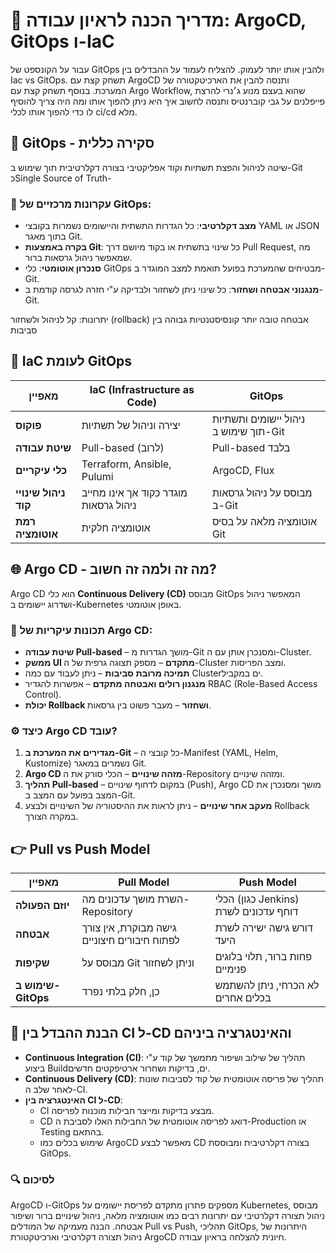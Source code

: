# 🔗 מדריך הכנה לראיון עבודה: ArgoCD, GitOps ו-IaC
עבור על הקונספט של GitOps ולהבין אותו יותר לעמוק.
להצליח לעמוד על ההבדלים בין Iac vs GitOps.
תשחק קצת עם ArgoCD ותנסה להבין את הארכיטקטורה של המערכת.
בנוסף תשחק קצת עם Argo Workflow, שהוא בעצם מנוע ג׳נרי להרצת 
פייפלנים על גבי קוברנטיס ותנסה לחשוב איך היא ניתן להפוך אותו ומה היה 
צריך להוסיף לו כדי להפוך אותו לכלי ci/cd מלא.

## 🏢 GitOps - סקירה כללית
שיטה לניהול והפצת תשתיות וקוד אפליקטיבי 
בצורה דקלרטיבית תוך שימוש ב-Git כSingle Source of Truth-


### 🔎 עקרונות מרכזיים של GitOps:
- **מצב דקלרטיבי**: כל הגדרות התשתית והיישומים נשמרות בקובצי YAML או JSON בתוך מאגר Git.
- **בקרה באמצעות Git**: כל שינוי בתשתית או בקוד מיושם דרך Pull Request, מה שמאפשר ניהול גרסאות ברור.
- **סנכרון אוטומטי**: כלי GitOps מבטיחים שהמערכת בפועל תואמת למצב המוגדר ב-Git.
- **מנגנוני אבטחה ושחזור**: כל שינוי ניתן לשחזור ולבדיקה ע"י חזרה לגרסה קודמת ב-Git.

יתרונות:
קל לניהול ולשחזור (rollback)
אבטחה טובה יותר
קונסיסטנטיות גבוהה בין סביבות

## 🔄 IaC לעומת GitOps
| מאפיין | IaC (Infrastructure as Code) | GitOps |
|---------|----------------------------|--------|
| **פוקוס** | יצירה וניהול של תשתיות | ניהול יישומים ותשתיות תוך שימוש ב-Git |
| **שיטת עבודה** | Pull-based (לרוב) | Pull-based בלבד |
| **כלי עיקריים** | Terraform, Ansible, Pulumi | ArgoCD, Flux |
| **ניהול שינויי קוד** | מוגדר כקוד אך אינו מחייב ניהול גרסאות | מבוסס על ניהול גרסאות ב-Git |
| **רמת אוטומציה** | אוטומציה חלקית | אוטומציה מלאה על בסיס Git |

## 🌐 Argo CD - מה זה ולמה זה חשוב?
Argo CD הוא כלי **Continuous Delivery (CD)** מבוסס GitOps המאפשר ניהול ושדרוג יישומים ב-Kubernetes באופן אוטומטי.

### 🔗 תכונות עיקריות של Argo CD:
- **שיטת עבודה Pull-based** – מושך הגדרות מ-Git ומסנכרן אותן עם ה-Cluster.
- **ממשק UI מתקדם** – מספק תצוגה גרפית של ה-Cluster ומצב הפריסות.
- **תמיכה מרובת סביבות** – ניתן לעבוד עם כמה Clusterים במקביל.
- **מנגנון רולים ואבטחה מתקדם** – אפשרות להגדיר RBAC (Role-Based Access Control).
- **יכולת Rollback ושחזור** – מעבר פשוט בין גרסאות.

### ⚙ כיצד Argo CD עובד?
1. **מגדירים את המערכת ב-Git** – כל קובצי ה-Manifest (YAML, Helm, Kustomize) נשמרים במאגר Git.
2. **Argo CD מזהה שינויים** – הכלי סורק את ה-Repository ומזהה שינויים.
3. **תהליך Pull-based** – במקום לדחוף שינויים (Push), Argo CD מושך ומסנכרן את המצב בפועל עם המצב ב-Git.
4. **מעקב אחר שינויים** – ניתן לראות את ההיסטוריה של השינויים ולבצע Rollback במקרה הצורך.

## 👉 Pull vs Push Model
| מאפיין | Pull Model | Push Model |
|---------|-----------|------------|
| **יוזם הפעולה** | השרת מושך עדכונים מה-Repository | הכלי (כגון Jenkins) דוחף עדכונים לשרת |
| **אבטחה** | גישה מבוקרת, אין צורך לפתוח חיבורים חיצוניים | דורש גישה ישירה לשרת היעד |
| **שקיפות** | מבוסס על Git וניתן לשחזור | פחות ברור, תלוי בלוגים פנימיים |
| **שימוש ב-GitOps** | כן, חלק בלתי נפרד | לא הכרחי, ניתן להשתמש בכלים אחרים |

## 🌟 הבנת ההבדל בין CI ל-CD והאינטגרציה ביניהם
- **Continuous Integration (CI)**: תהליך של שילוב ושיפור מתמשך של קוד ע"י ביצוע Buildים, בדיקות ושחרור ארטיפקטים חדשים.
- **Continuous Delivery (CD)**: תהליך של פריסה אוטומטית של קוד לסביבות שונות לאחר שלב ה-CI.
- **האינטגרציה בין CI ל-CD**: 
  - CI מבצע בדיקות ומייצר חבילות מוכנות לפריסה.
  - CD דואג לפריסה אוטומטית של החבילות האלו לסביבת ה-Production או Testing בהתאם.
  - שימוש בכלים כמו ArgoCD מאפשר לבצע CD בצורה דקלרטיבית ומבוססת GitOps.

### 🔍 לסיכום
ArgoCD ו-GitOps מספקים פתרון מתקדם לפריסת יישומים על Kubernetes, מבוסס ניהול תצורה דקלרטיבי עם יתרונות רבים כמו אוטומציה מלאה, ניהול שינויים ברור ושיפור אבטחה. הבנה מעמיקה של המודלים Pull vs Push, תהליכי GitOps, היתרונות של ניהול תצורה דקלרטיבי וארכיטקטורת ArgoCD חיונית להצלחה בראיון עבודה.

